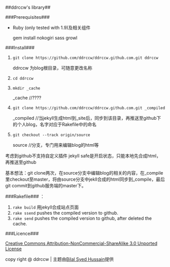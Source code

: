 ##ddrccw's library##

###Prerequisites###

* Ruby (only tested with 1.9)及相关组件

	gem install nokogiri sass growl
	
###Install###

1. `git clone https://github.com/ddrccw/ddrccw.github.com.git ddrccw`

	ddrccw 为blog根目录，可随意更改名称

2. `cd ddrccw`
3. `mkdir _cache`

	_cache       //????

4. `git clone https://github.com/ddrccw/ddrccw.github.com.git _compiled`

	_compiled    //当jekyll生成html到_site后，同步到该目录，再推送至github下的个人blog，名字对应于Rakefile中的命名

5. `git checkout --track origin/source`

	source       //分支，专门用来编辑blog的html等


考虑到github不支持自定义插件  jekyll safe是开启状态，只能本地先合成html，再推送至github

基本想法：git clone两次，在source分支中编辑blog的相关的内容，在_compile里checkout至master，将由source分支中jekll合成的html同步到_compile，最后git commit到github服务端的master下。

###Rakefile###
：
1. `rake build`      用jekyll合成站点页面
2. `rake ssend`      pushes the compiled version to github.
3. `rake send`       pushes the compiled version to github, after deleted the cache.


###Licence###

[Creative Commons Attribution-NonCommercial-ShareAlike 3.0 Unported License](http://creativecommons.org/licenses/by-nc-sa/3.0/)



copy right @ ddrccw  |  主题由[Bilal Syed Hussain](http://bilalh.github.com)提供

